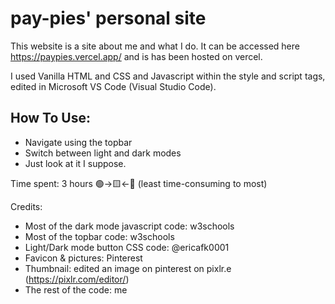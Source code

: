 # pay-pies' personal site

This website is a site about me and what I do. It can be accessed here https://paypies.vercel.app/ and is has been hosted on vercel.

I used Vanilla HTML and CSS and Javascript within the style and script tags, edited in Microsoft VS Code (Visual Studio Code). 

## How To Use:

- Navigate using the topbar
- Switch between light and dark modes
- Just look at it I suppose.

Time spent: 3 hours 🟢->🟨<-🔴 (least time-consuming to most)

Credits:
- Most of the dark mode javascript code: w3schools
- Most of the topbar code: w3schools
- Light/Dark mode button CSS code: @ericafk0001
- Favicon & pictures: Pinterest
- Thumbnail: edited an image on pinterest on pixlr.e (https://pixlr.com/editor/)
- The rest of the code: me
